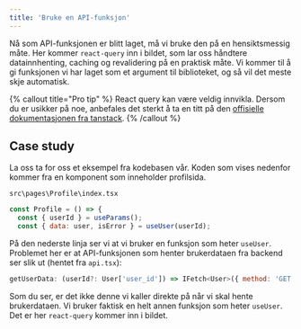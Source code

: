 ```yaml
---
title: 'Bruke en API-funksjon'
---
```


Nå som API-funksjonen er blitt laget, må vi bruke den på en hensiktsmessig måte. Her kommer `react-query` inn i bildet, som lar oss håndtere datainnhenting, caching og revalidering på en praktisk måte. Vi kommer til å gi funksjonen vi har laget som et argument til biblioteket, og så vil det meste skje automatisk.

{% callout title="Pro tip" %}
React query kan være veldig innvikla. Dersom du er usikker på noe, anbefales det sterkt å ta en titt på den [offisielle dokumentasjonen fra tanstack](https://tanstack.com/query/v3/docs/framework/react/overview).
{% /callout %}

## Case study

La oss ta for oss et eksempel fra kodebasen vår. Koden som vises nedenfor kommer fra en komponent som inneholder profilsida.

`src\pages\Profile\index.tsx`

```javascript
const Profile = () => {
  const { userId } = useParams();
  const { data: user, isError } = useUser(userId);
```

På den nederste linja ser vi at vi bruker en funksjon som heter `useUser`. Problemet her er at API-funksjonen som henter brukerdataen fra backend ser slik ut (hentet fra `api.tsx`):

```javascript
getUserData: (userId?: User['user_id']) => IFetch<User>({ method: 'GET', url: `${USERS_ENDPOINT}/${userId || ME_ENDPOINT}/` })
```

Som du ser, er det ikke denne vi kaller direkte på når vi skal hente brukerdataen. Vi bruker faktisk en helt annen funksjon som heter `useUser`. Det er her `react-query` kommer inn i bildet.
